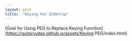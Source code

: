 ```yaml
---
layout: post
title:  "Keying For Zodetrip"
---
```

 

[Goal for Using PEG to Replace Keying Function](https://guitarvydas.github.io/assets/Keying PEG/index.html)

<script src="https://utteranc.es/client.js" 
        repo="guitarvydas/guitarvydas.github.io" 
        issue-term="pathname" 
        theme="github-light" 
        crossorigin="anonymous" 
        async> 
</script> 
